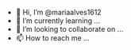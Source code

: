 - 👋 Hi, I’m @mariaalves1612
- 🌱 I’m currently learning ...
- 💞️ I’m looking to collaborate on ...
- 📫 How to reach me ...

<!---
mariaalves1612/mariaalves1612 is a ✨ special ✨ repository because its `README.md` (this file) appears on your GitHub profile.
You can click the Preview link to take a look at your changes.
--->
